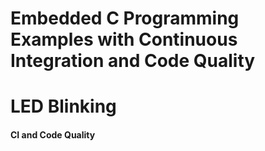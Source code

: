 # Embedded C Programming Examples with Continuous Integration and Code Quality

# LED Blinking 


#### CI and Code Quality


